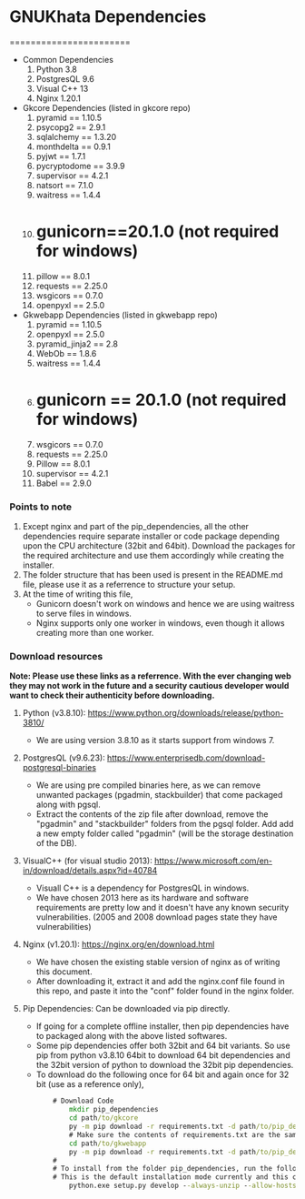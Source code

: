 # GNUKhata Dependencies
=======================
* Common Dependencies
	1. Python 3.8
	2. PostgresQL 9.6
	3. Visual C++ 13
	4. Nginx 1.20.1
* Gkcore Dependencies (listed in gkcore repo)
	1. pyramid == 1.10.5
	2. psycopg2 == 2.9.1
	3. sqlalchemy == 1.3.20
	4. monthdelta == 0.9.1
	5. pyjwt == 1.7.1
	6. pycryptodome == 3.9.9
	7. supervisor == 4.2.1
	8. natsort == 7.1.0
	9. waitress == 1.4.4
	10. #	gunicorn==20.1.0 (not required for windows)
	11. pillow == 8.0.1
	12. requests == 2.25.0
	13. wsgicors == 0.7.0
	14. openpyxl == 2.5.0
* Gkwebapp Dependencies (listed in gkwebapp repo)
	1. pyramid == 1.10.5
	2. openpyxl == 2.5.0
	3. pyramid_jinja2 == 2.8
	4. WebOb == 1.8.6
	5. waitress == 1.4.4
	6. #    gunicorn == 20.1.0 (not required for windows)
	7. wsgicors == 0.7.0
	8. requests == 2.25.0
	9. Pillow == 8.0.1
	10. supervisor == 4.2.1
	11. Babel == 2.9.0

### Points to note
1. Except nginx and part of the pip_dependencies, all the other dependencies require separate
installer or code package depending upon the CPU architecture (32bit and 64bit). Download the
packages for the required architecture and use them accordingly while creating the installer.
2. The folder structure that has been used is present in the README.md file, please use it as a referrence
to structure your setup.
3. At the time of writing this file,
	* Gunicorn doesn't work on windows and hence we are using waitress
	to serve files in windows.
	* Nginx supports only one worker in windows, even though it allows
	creating more than one worker.

### Download resources
__Note: Please use these links as a referrence. With the ever changing web they may not work in the future and 
a security cautious developer would want to check their authenticity before downloading.__

1. Python (v3.8.10): https://www.python.org/downloads/release/python-3810/
	- We are using version 3.8.10 as it starts support from windows 7.

2. PostgresQL (v9.6.23): https://www.enterprisedb.com/download-postgresql-binaries
	- We are using pre compiled binaries here, as we can remove unwanted packages (pgadmin, stackbuilder) that come
	packaged along with pgsql.
	- Extract the contents of the zip file after download, remove the "pgadmin" and "stackbuilder" folders from the pgsql folder. 
	Add add a new empty folder called "pgadmin" (will be the storage destination of the DB).

3. VisualC++ (for visual studio 2013): https://www.microsoft.com/en-in/download/details.aspx?id=40784
	- Visuall C++ is a dependency for PostgresQL in windows.
	- We have chosen 2013 here as its hardware and software requirements are pretty low and it doesn't have any known security
	vulnerabilities. (2005 and 2008 download pages state they have vulnerabilities)

4. Nginx (v1.20.1): https://nginx.org/en/download.html
	- We have chosen the existing stable version of nginx as of writing this document.
	- After downloading it, extract it and add the nginx.conf file found in this repo, and paste it
	into the "conf" folder found in the nginx folder.

5. Pip Dependencies: Can be downloaded via pip directly.
	- If going for a complete offline installer, then pip dependencies have to packaged along with the above
	listed softwares.
	- Some pip dependencies offer both 32bit and 64 bit variants. 
	So use pip from python v3.8.10 64bit to download 64 bit dependencies and 
	the 32bit version of python to download the 32bit pip dependencies.
	- To download do the following once for 64 bit and again once for 32 bit (use as a reference only),
		```bat
			# Download Code
				mkdir pip_dependencies
				cd path/to/gkcore
				py -m pip download -r requirements.txt -d path/to/pip_dependencies
				# Make sure the contents of requirements.txt are the same as those in setup.py
				cd path/to/gkwebapp
				py -m pip download -r requirements.txt -d path/to/pip_dependencies
			#
			# To install from the folder pip_dependencies, run the following for gkcore and gkwebapp
			# This is the default installation mode currently and this code can be seen in init_gkcore.bat and init_gkwebapp.bat
				python.exe setup.py develop --always-unzip --allow-hosts=None --find-links=path\to\pip_dependencies
		```

